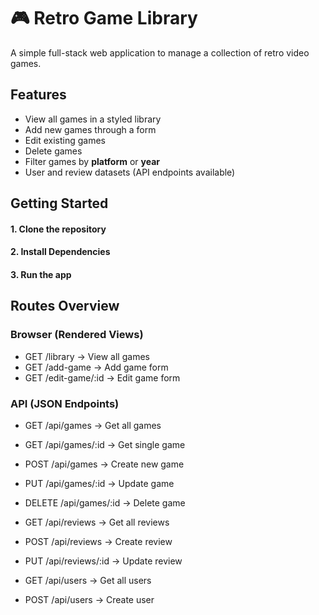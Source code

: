 # 🎮 Retro Game Library

A simple full-stack web application to manage a collection of retro video games.  

## Features

- View all games in a styled library
- Add new games through a form
- Edit existing games
- Delete games
- Filter games by **platform** or **year**
- User and review datasets (API endpoints available)


## Getting Started

#### 1. Clone the repository
#### 2. Install Dependencies
#### 3. Run the app


## Routes Overview

### Browser (Rendered Views)

- GET /library → View all games
- GET /add-game → Add game form
- GET /edit-game/:id → Edit game form

### API (JSON Endpoints)

 - GET /api/games → Get all games
 - GET /api/games/:id → Get single game
 - POST /api/games → Create new game
   
 - PUT /api/games/:id → Update game
 - DELETE /api/games/:id → Delete game
 - GET /api/reviews → Get all reviews
 
 - POST /api/reviews → Create review
 - PUT /api/reviews/:id → Update review
   
 - GET /api/users → Get all users
 - POST /api/users → Create user
